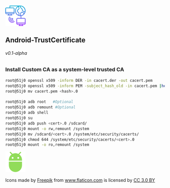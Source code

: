 ![alt text](https://raw.githubusercontent.com/51j0/Android-CertKiller/master/res/network.png "icon")

## Android-TrustCertificate
###### v0.1-alpha

### Install Custom CA as a system-level trusted CA

```bash
root@51j0 openssl x509 -inform DER -in cacert.der -out cacert.pem
root@51j0 openssl x509 -inform PEM -subject_hash_old -in cacert.pem |head -1
root@51j0 mv cacert.pem <hash>.0  

root@51j0 adb root   #Optional
root@51j0 adb remount #Optional
root@51j0 adb shell
root@51j0 su
root@51j0 adb push <cert>.0 /sdcard/
root@51j0 mount -o rw,remount /system
root@51j0 mv /sdcard/<cert>.0 /system/etc/security/cacerts/
root@51j0 chmod 644 /system/etc/security/cacerts/<cert>.0  
root@51j0 mount -o ro,remount /system
```

![alt text](https://raw.githubusercontent.com/51j0/Android-Storage-Extractor/master/res/android.png "icon")
<div>Icons made by <a href="https://www.freepik.com/" title="Freepik">Freepik</a> from <a href="https://www.flaticon.com/" 			    title="Flaticon">www.flaticon.com</a> is licensed by <a href="http://creativecommons.org/licenses/by/3.0/" 			    title="Creative Commons BY 3.0" target="_blank">CC 3.0 BY</a></div>
